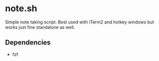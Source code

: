 # note.sh

Simple note taking script. Best used with iTerm2 and hotkey windows but works just fine standalone as well.

## Dependencies

* fzf
